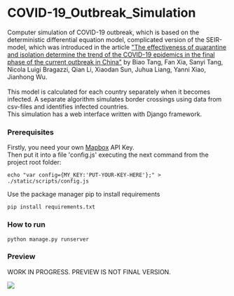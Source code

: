 # COVID-19_Outbreak_Simulation

Computer simulation of COVID-19 outbreak, which is based on the deterministic
differential equation model, complicated version of the SEIR-model,
which was introduced in the article ["The effectiveness of quarantine and isolation determine the trend of the COVID-19 epidemics
in the final phase of the current outbreak in China"](https://www.ijidonline.com/action/showPdf?pii=S1201-9712%2820%2930137-5) by Biao Tang, Fan Xia, Sanyi Tang, Nicola Luigi Bragazzi, Qian Li,
Xiaodan Sun, Juhua Liang, Yanni Xiao, Jianhong Wu.\
\
This model is calculated for each country separately when it becomes infected. A separate
algorithm simulates border crossings using data from csv-files and identifies
infected countries.\
This simulation has a web interface written with Django framework.

### Prerequisites
Firstly, you need your own [Mapbox](https://www.mapbox.com/) API Key.\
Then put it into a file 'config.js' executing the next command from the project root folder:
```
echo "var config={MY_KEY:'PUT-YOUR-KEY-HERE'};" > ./static/scripts/config.js 
```

Use the package manager pip to install requirements

```
pip install requirements.txt
```

### How to run

```
python manage.py runserver
```

### Preview
WORK IN PROGRESS. PREVIEW IS NOT FINAL VERSION.

![](screenshots/Peek-2020-03-23-17-13.gif)
